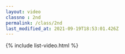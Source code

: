 ```yaml
---
layout: video
classno : 2nd
permalink: /class/2nd
last_modified_at: 2021-09-19T18:53:01.426Z
---
```


{% include list-video.html %}
